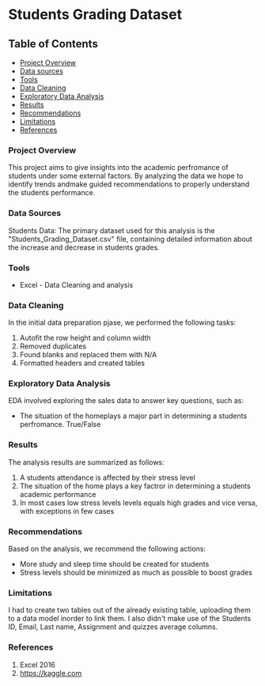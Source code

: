 # Students Grading Dataset

## Table of Contents

- [Project Overview](#project-overview)
- [Data sources](#data-sources)
- [Tools](#tools)
- [Data Cleaning](#data-cleaning)
- [Exploratory Data Analysis](#exploratory-data-analysis)
- [Results](#results)
- [Recommendations](#recommendations)
- [Limitations](#limitations)
- [References](#references)

### Project Overview

This project aims to give insights into the academic perfromance of students under some external factors. By analyzing the data we hope to identify trends andmake guided recommendations to properly understand the students performance. 

### Data Sources

Students Data: The primary dataset used for this analysis is the "Students_Grading_Dataset.csv" file, containing detailed information about the increase and decrease in students grades.

### Tools

- Excel - Data Cleaning and analysis

### Data Cleaning

In the initial data preparation pjase, we performed the following tasks:
1. Autofit the row height and column width
2. Removed duplicates
3. Found blanks and replaced them with N/A
4. Formatted headers and created tables

### Exploratory Data Analysis

EDA involved exploring the sales data to answer key questions, such as:

- The situation of the homeplays a major part in determining a students perfromance. True/False

### Results

The analysis results are summarized as follows:
1. A students attendance is affected by their stress level
2. The situation of the home plays a key factror in determining a students academic performance
3. In most cases low stress levels levels equals high grades and vice versa, with exceptions in few cases

### Recommendations

Based on the analysis, we recommend the following actions:
- More study and sleep time should be created for students
- Stress levels should be minimized as much as possible to boost grades

### Limitations

I had to create two tables out of the already existing table, uploading them to a data model inorder to link them. I also didn't make use of the Students ID, Email, Last name, Assignment and quizzes average columns. 

### References 

1. Excel 2016
2. https://kaggle.com


